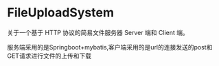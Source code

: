 # FileUploadSystem
关于一个基于 HTTP 协议的简易文件服务器 Server 端和 Client 端。

服务端采用的是Springboot+mybatis,客户端采用的是url的连接发送的post和GET请求进行文件的上传和下载
